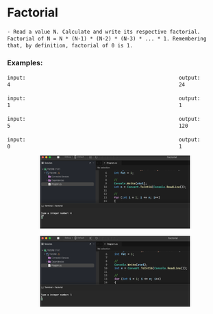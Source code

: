 # Factorial

    - Read a value N. Calculate and write its respective factorial. Factorial of N = N * (N-1) * (N-2) * (N-3) * ... * 1. Remembering that, by definition, factorial of 0 is 1.

### Examples:

    input:                                                  output:
    4                                                       24

    input:                                                  output:
    1                                                       1

    input:                                                  output:
    5                                                       120

    input:                                                  output:
    0                                                       1

<p align="center">
  <img src="./screenshots/example1.png" width="350" title="Console">
</p>

<p align="center">
  <img src="./screenshots/example2.png" width="350" title="Console">
</p>
